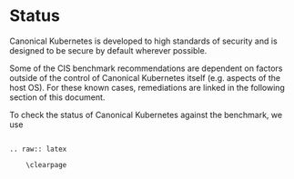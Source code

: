 # Status

Canonical Kubernetes is developed to high standards of security and is designed
to be secure by default wherever possible.

Some of the CIS benchmark recommendations are dependent on factors outside of
the control of Canonical Kubernetes itself (e.g. aspects of the host OS). For
these known cases, remediations are linked in the following section of this
document.

To check the status of Canonical Kubernetes against the benchmark, we use 


```{include} ./_parts/kubebench.md
```

```{eval-rst}
.. raw:: latex

    \clearpage
```
